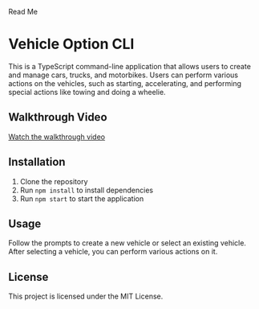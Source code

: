 Read Me 

# Vehicle Option CLI

This is a TypeScript command-line application that allows users to create and manage cars, trucks, and motorbikes. Users can perform various actions on the vehicles, such as starting, accelerating, and performing special actions like towing and doing a wheelie.

## Walkthrough Video

[Watch the walkthrough video](https://app.screencastify.com/v3/watch/oEsrplwYwq0dWPVOpOdf)

## Installation

1. Clone the repository
2. Run `npm install` to install dependencies
3. Run `npm start` to start the application

## Usage

Follow the prompts to create a new vehicle or select an existing vehicle. After selecting a vehicle, you can perform various actions on it.

## License

This project is licensed under the MIT License.

